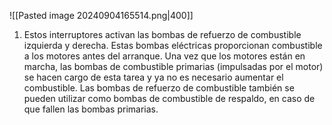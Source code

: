 ![[Pasted image 20240904165514.png|400]]

1. Estos interruptores activan las bombas de refuerzo de combustible izquierda y derecha.
Estas bombas eléctricas proporcionan combustible a los motores antes del arranque. Una vez que los motores están en marcha, las bombas de combustible primarias (impulsadas por el motor) se hacen cargo de esta tarea y ya no es necesario aumentar el combustible.
Las bombas de refuerzo de combustible también se pueden utilizar como bombas de combustible de respaldo, en caso de que fallen las bombas primarias.